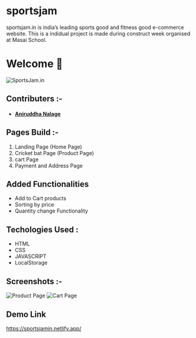 # sportsjam
sportsjam.in is india’s leading sports good and fitness good e-commerce website.
This is a indidual project is made during construct week organised at Masai School.


# Welcome :wave:

![SportsJam.in](https://miro.medium.com/max/700/1*0iIyybACz6SJmC3CFGMrhQ.png)

## Contributers :- 
- #### [Aniruddha Nalage](www.linkedin.com/in/anirudh87/)

## Pages Build :-

1. Landing Page (Home Page)
2. Cricket bat Page (Product Page)
3. cart Page
4. Payment and Address Page

## Added Functionalities

* Add to Cart products
* Sorting by price
* Quantity change Functionality




## Techologies Used :

* HTML
* CSS
* JAVASCRIPT
* LocalStorage


## Screenshots :- 
![Product Page](https://miro.medium.com/max/700/1*jIrkroglXG3rgUtpWrl0tQ.png)
![Cart Page](https://miro.medium.com/max/700/1*T5fZ5il_wHy47UfbCGfiHA.png)



## Demo Link

https://sportsjamin.netlify.app/




